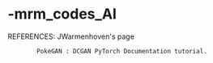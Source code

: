 # -mrm_codes_AI
REFERENCES: JWarmenhoven's page

            PokeGAN : DCGAN PyTorch Documentation tutorial.
